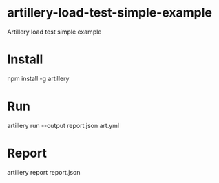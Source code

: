# artillery-load-test-simple-example
Artillery load test simple example

# Install

npm install -g artillery

# Run 

artillery run --output report.json art.yml

# Report

artillery report report.json
